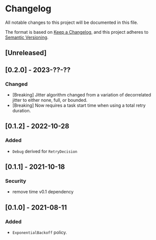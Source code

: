 # Changelog

All notable changes to this project will be documented in this file.

The format is based on [Keep a Changelog](https://keepachangelog.com/en/1.1.0/),
and this project adheres to [Semantic Versioning](https://semver.org/spec/v2.0.0.html).

## [Unreleased]

## [0.2.0] - 2023-??-??

### Changed

- [Breaking] Jitter algorithm changed from a variation of decorrelated jitter to either none, full, or bounded.
- [Breaking] Now requires a task start time when using a total retry duration.

## [0.1.2] - 2022-10-28

### Added

- `Debug` derived for `RetryDecision`

## [0.1.1] - 2021-10-18

### Security

- remove time v0.1 dependency

## [0.1.0] - 2021-08-11

### Added

- `ExponentialBackoff` policy.
